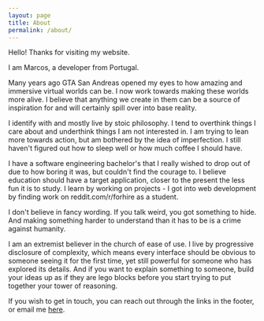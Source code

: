 ```yaml
---
layout: page
title: About
permalink: /about/
---
```


Hello! Thanks for visiting my website.

I am Marcos, a developer from Portugal.

Many years ago GTA San Andreas opened my eyes to how amazing and immersive virtual worlds can be. I now work towards making these worlds more alive. I believe that anything we create in them can be a source of inspiration for and will certainly spill over into base reality.

I identify with and mostly live by stoic philosophy. I tend to overthink things I care about and underthink things I am not interested in. I am trying to lean more towards action, but am bothered by the idea of imperfection. I still haven't figured out how to sleep well or how much coffee I should have.

I have a software engineering bachelor's that I really wished to drop out of due to how boring it was, but couldn't find the courage to. I believe education should have a target application, closer to the present the less fun it is to study. I learn by working on projects - I got into web development by finding work on reddit.com/r/forhire as a student.

I don't believe in fancy wording. If you talk weird, you got something to hide. And making something harder to understand than it has to be is a crime against humanity.

I am an extremist believer in the church of ease of use. I live by progressive disclosure of complexity, which means every interface should be obvious to someone seeing it for the first time, yet still powerful for someone who has explored its details. And if you want to explain something to someone, build your ideas up as if they are lego blocks before you start trying to put together your tower of reasoning.

If you wish to get in touch, you can reach out through the links in the footer, or email me <a href="&#109;a&#105;l&#116;&#111;:&#101;&#109;&#97;&#105;&#108;&#64;&#109;&#97;&#114;&#99;&#111;&#115;&#112;&#101;&#114;&#101;&#105;&#114;&#97;&#46;&#109;&#101;">here</a>.
